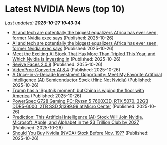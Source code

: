 # Latest NVIDIA News (top 10)
_Last updated: **2025-10-27 19:43:34**_

- [AI and tech are potentially the biggest equalizers Africa has ever seen, former Nvidia exec says](https://biztoc.com/x/ee177960fed22ef9) (Published: 2025-10-26)
- [AI and tech are potentially the biggest equalizers Africa has ever seen, former Nvidia exec says](https://fortune.com/2025/10/26/african-economy-ai-tech-investment-data-computing-infrastructure/) (Published: 2025-10-26)
- [Meet the Exciting AI Stock That Has More Than Tripled This Year, and Which Nvidia Is Investing In](https://biztoc.com/x/f141fc948c41b2e1) (Published: 2025-10-26)
- [Revive Faces 2.0.8](https://post.rlsbb.to/revive-faces-2-0-8/) (Published: 2025-10-26)
- [VideoProc Converter AI 8.4](https://post.rlsbb.to/videoproc-converter-ai-8-4/) (Published: 2025-10-26)
- [A Once-in-a-Decade Investment Opportunity: Meet My Favorite Artificial Intelligence (AI) Semiconductor Stock (Hint: Not Nvidia)](https://biztoc.com/x/9aeab8a63d7abc21) (Published: 2025-10-26)
- [Trump has a 'Sputnik moment' but China is wiping the floor with America](https://www.abc.net.au/news/2025-10-27/trump-china-rare-earths-ai-bellbots-communism/105935300) (Published: 2025-10-26)
- [PowerSpec G728 Gaming PC: Ryzen 5 7600X3D, RTX 5070, 32GB DDR5-6000, 2TB SSD $1399.99 at Micro Center](https://slickdeals.net/f/18735064-powerspec-g728-gaming-pc-ryzen-5-7600x3d-rtx-5070-32gb-ddr5-6000-2tb-ssd-1399-99-at-micro-center) (Published: 2025-10-26)
- [Prediction: This Artificial Intelligence (AI) Stock Will Join Nvidia, Microsoft, Apple, and Alphabet in the $3 Trillion Club by 2027](https://biztoc.com/x/14c04e3b9ffede93) (Published: 2025-10-26)
- [Should You Buy Nvidia (NVDA) Stock Before Nov. 19??](https://biztoc.com/x/a20c5ecddd9dff7c) (Published: 2025-10-26)
